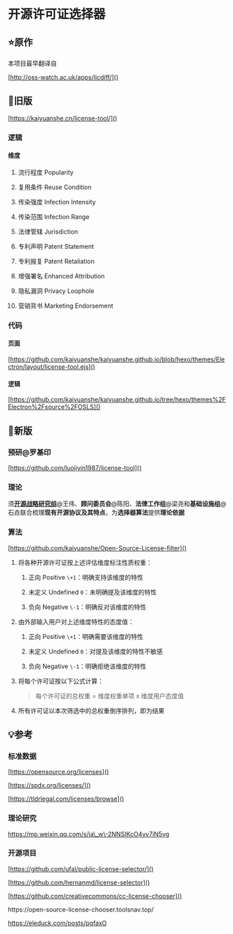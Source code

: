 # 开源许可证选择器

## ⭐原作

本项目最早翻译自

[http://oss-watch.ac.uk/apps/licdiff/]()

## 🏁旧版

[https://kaiyuanshe.cn/license-tool/]()

### 逻辑

#### 维度

1. 流行程度 Popularity

2. 复用条件 Reuse Condition

3. 传染强度 Infection Intensity

4. 传染范围 Infection Range

5. 法律管辖 Jurisdiction

6. 专利声明 Patent Statement

7. 专利报复 Patent Retaliation

8. 增强署名 Enhanced Attribution

9. 隐私漏洞 Privacy Loophole

10. 营销背书 Marketing Endorsement

### **代码**

#### 页面

[https://github.com/kaiyuanshe/kaiyuanshe.github.io/blob/hexo/themes/Electron/layout/license-tool.ejs]()

#### 逻辑

[https://github.com/kaiyuanshe/kaiyuanshe.github.io/tree/hexo/themes%2FElectron%2Fsource%2FOSLS]()

## 🚧新版

### 预研@罗基印

[https://github.com/luojiyin1987/license-tool]()

### 理论

须[**开源战略研究组**](https://github.com/kaiyuanshe/ONES)@王伟、**顾问委员会**@陈阳、**法律工作组**@梁尧和**基础设施组**@石垚联合梳理**现有开源协议及其特点**，为**选择器算法**提供**理论依据**

### 算法

[https://github.com/kaiyuanshe/Open-Source-License-filter]()

1. 将各种开源许可证按上述评估维度标注性质权重：

    1. 正向 Positive `\+1`：明确支持该维度的特性

    2. 未定义 Undefined `0`：未明确提及该维度的特性

    3. 负向 Negative `\-1`：明确反对该维度的特性

2. 由外部输入用户对上述维度特性的态度值：

    1. 正向 Positive `\+1`：明确需要该维度的特性

    2. 未定义 Undefined `0`：对提及该维度的特性不敏感

    3. 负向 Negative `\-1`：明确拒绝该维度的特性

3. 将每个许可证按以下公式计算：

    > 每个许可证的总权重 = 维度权重单项 x 维度用户态度值
    > 
    > 

4. 所有许可证以本次筛选中的总权重倒序排列，即为结果

## 💡参考

### 标准数据

[https://opensource.org/licenses]()

[https://spdx.org/licenses/]()

[https://tldrlegal.com/licenses/browse]()

### 理论研究

https://mp.weixin.qq.com/s/ja\_w\-2NNSIKcO4vv7iN5vg

### 开源项目

[https://github.com/ufal/public-license-selector/]()

[https://github.com/hernanmd/license-selector]()

[https://github.com/creativecommons/cc-license-chooser]()

https://open\-source\-license\-chooser.toolsnav.top/

https://eleduck.com/posts/pqfaxO

